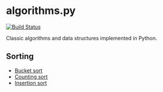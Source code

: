# algorithms.py

[![Build Status](https://travis-ci.org/dieb/algorithms.py.svg?branch=master)](https://travis-ci.org/dieb/algorithms.py)

Classic algorithms and data structures implemented in Python.


## Sorting

- [Bucket sort](algorithms/sorting/bucket.py)
- [Counting sort](algorithms/counting/counting.py)
- [Insertion sort](algorithms/sorting/insertion.py)
